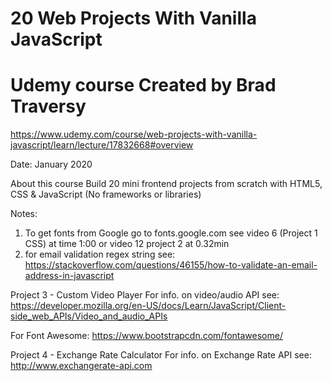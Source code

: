 # 20 Web Projects With Vanilla JavaScript
# Udemy course Created by Brad Traversy

https://www.udemy.com/course/web-projects-with-vanilla-javascript/learn/lecture/17832668#overview

Date: January 2020

About this course
Build 20 mini frontend projects from scratch with HTML5, CSS & JavaScript (No frameworks or libraries)

Notes:
1. To get fonts from Google go to fonts.google.com see video 6 (Project 1 CSS) at time 1:00 or video 12
project 2 at 0.32min
2. for email validation regex string see: https://stackoverflow.com/questions/46155/how-to-validate-an-email-address-in-javascript

Project 3 - Custom Video Player
For info. on video/audio API see: https://developer.mozilla.org/en-US/docs/Learn/JavaScript/Client-side_web_APIs/Video_and_audio_APIs

For Font Awesome: https://www.bootstrapcdn.com/fontawesome/

Project 4 - Exchange Rate Calculator
For info. on Exchange Rate API see: http://www.exchangerate-api.com